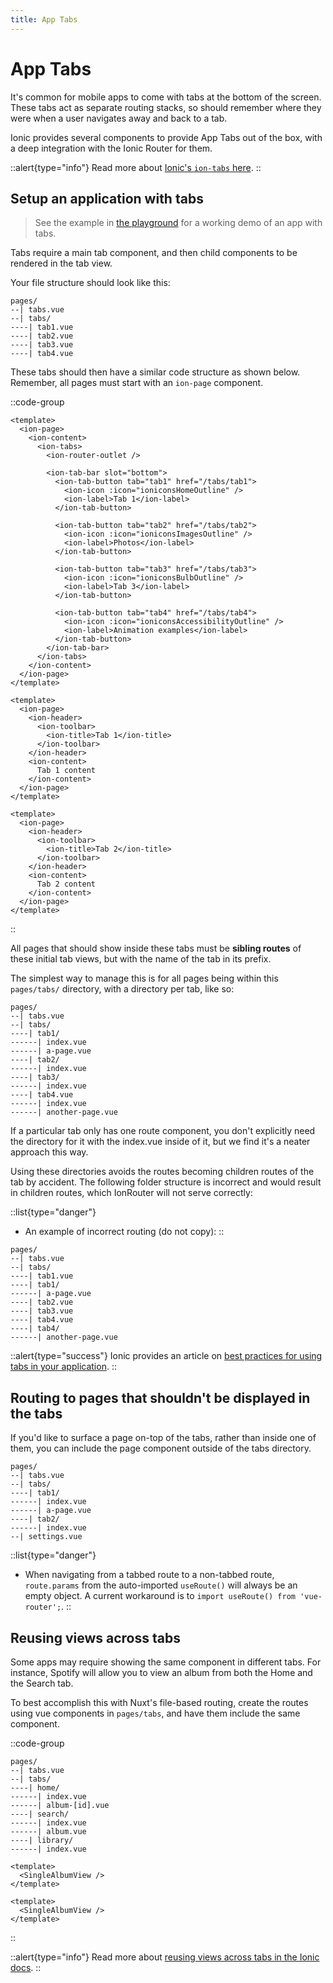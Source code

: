 ```yaml
---
title: App Tabs
---
```


# App Tabs

It's common for mobile apps to come with tabs at the bottom of the screen. These tabs act as separate routing stacks, so should remember where they were when a user navigates away and back to a tab.

Ionic provides several components to provide App Tabs out of the box, with a deep integration with the Ionic Router for them.

::alert{type="info"}
Read more about [Ionic's `ion-tabs` here](https://ionicframework.com/docs/api/tabs).
::

## Setup an application with tabs

> See the example in [the playground](https://github.com/nuxt-modules/ionic/blob/main/playground) for a working demo of an app with tabs.

Tabs require a main tab component, and then child components to be rendered in the tab view.

Your file structure should look like this:

```text [pages/ directory]
pages/
--| tabs.vue
--| tabs/
----| tab1.vue
----| tab2.vue
----| tab3.vue
----| tab4.vue
```

These tabs should then have a similar code structure as shown below. Remember, all pages must start with an `ion-page` component.

::code-group

```vue [pages/tabs.vue]
<template>
  <ion-page>
    <ion-content>
      <ion-tabs>
        <ion-router-outlet />
        
        <ion-tab-bar slot="bottom">
          <ion-tab-button tab="tab1" href="/tabs/tab1">
            <ion-icon :icon="ioniconsHomeOutline" />
            <ion-label>Tab 1</ion-label>
          </ion-tab-button>

          <ion-tab-button tab="tab2" href="/tabs/tab2">
            <ion-icon :icon="ioniconsImagesOutline" />
            <ion-label>Photos</ion-label>
          </ion-tab-button>

          <ion-tab-button tab="tab3" href="/tabs/tab3">
            <ion-icon :icon="ioniconsBulbOutline" />
            <ion-label>Tab 3</ion-label>
          </ion-tab-button>

          <ion-tab-button tab="tab4" href="/tabs/tab4">
            <ion-icon :icon="ioniconsAccessibilityOutline" />
            <ion-label>Animation examples</ion-label>
          </ion-tab-button>
        </ion-tab-bar>
      </ion-tabs>
    </ion-content>
  </ion-page>
</template>
```

```vue [pages/tabs/tab1.vue]
<template>
  <ion-page>
    <ion-header>
      <ion-toolbar>
        <ion-title>Tab 1</ion-title>
      </ion-toolbar>
    </ion-header>
    <ion-content>
      Tab 1 content
    </ion-content>
  </ion-page>
</template>
```

```vue [pages/tabs/tab2.vue]
<template>
  <ion-page>
    <ion-header>
      <ion-toolbar>
        <ion-title>Tab 2</ion-title>
      </ion-toolbar>
    </ion-header>
    <ion-content>
      Tab 2 content
    </ion-content>
  </ion-page>
</template>
```

::


All pages that should show inside these tabs must be **sibling routes** of these initial tab views, but with the name of the tab in its prefix.

The simplest way to manage this is for all pages being within this `pages/tabs/` directory, with a directory per tab, like so:

```text [pages/ directory]
pages/
--| tabs.vue
--| tabs/
----| tab1/
------| index.vue
------| a-page.vue
----| tab2/
------| index.vue
----| tab3/
------| index.vue
----| tab4.vue
------| index.vue
------| another-page.vue
```

If a particular tab only has one route component, you don't explicitly need the directory for it with the index.vue inside
of it, but we find it's a neater approach this way.

Using these directories avoids the routes becoming children routes of the tab by accident. The following folder structure is incorrect and would result in children routes, which IonRouter will not serve correctly:

::list{type="danger"}
- An example of incorrect routing (do not copy):
::

```text [pages/ directory]
pages/
--| tabs.vue
--| tabs/
----| tab1.vue
----| tab1/
------| a-page.vue
----| tab2.vue
----| tab3.vue
----| tab4.vue
----| tab4/
------| another-page.vue
```

::alert{type="success"}
Ionic provides an article on [best practices for using tabs in your application](https://ionicframework.com/docs/vue/navigation#working-with-tabs).
::

## Routing to pages that shouldn't be displayed in the tabs

If you'd like to surface a page on-top of the tabs, rather than inside one of them, you can include the page component outside
of the tabs directory.

```text [pages/ directory]
pages/
--| tabs.vue
--| tabs/
----| tab1/
------| index.vue
------| a-page.vue
----| tab2/
------| index.vue
--| settings.vue
```

::list{type="danger"}
- When navigating from a tabbed route to a non-tabbed route, `route.params` from the auto-imported `useRoute()` will always be an empty object. A current workaround is to `import useRoute() from 'vue-router';`.
::

## Reusing views across tabs

Some apps may require showing the same component in different tabs. For instance, Spotify will allow you to view an album from both the Home and the Search tab.

To best accomplish this with Nuxt's file-based routing, create the routes using vue components in `pages/tabs`, and have them include the same component.

::code-group
```text [pages/ directory]
pages/
--| tabs.vue
--| tabs/
----| home/
------| index.vue
------| album-[id].vue
----| search/
------| index.vue
------| album.vue
----| library/
------| index.vue
```

```vue [pages/home/album-{id}.vue]
<template>
  <SingleAlbumView />
</template>
```

```vue [pages/search/album-{id}.vue]
<template>
  <SingleAlbumView />
</template>
```
::

::alert{type="info"}
Read more about [reusing views across tabs in the Ionic docs](https://ionicframework.com/docs/vue/navigation#switching-between-tabs).
::
